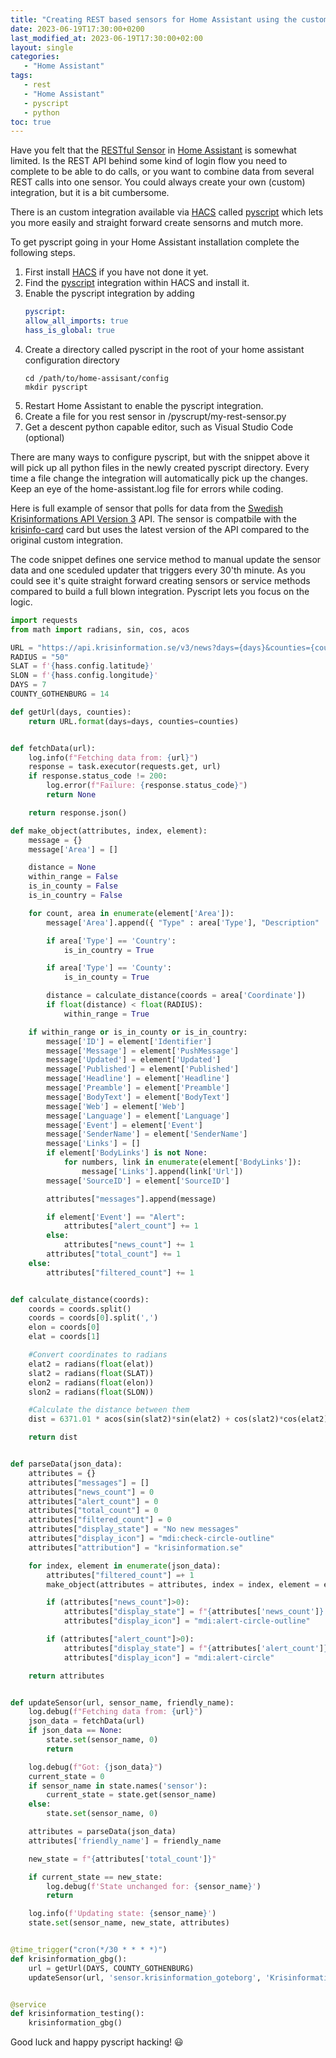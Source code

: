 ```yaml
---
title: "Creating REST based sensors for Home Assistant using the custom pyscript integration"
date: 2023-06-19T17:30:00+0200
last_modified_at: 2023-06-19T17:30:00+02:00
layout: single
categories:
   - "Home Assistant"
tags:
   - rest
   - "Home Assistant"
   - pyscript
   - python
toc: true
---
```


Have you felt that the [RESTful Sensor](https://www.home-assistant.io/integrations/sensor.rest/) in [Home Assistant](https://www.home-assistant.io) is somewhat limited. Is the REST API behind some kind of login flow you need to complete to be able to do calls, or you want to combine data from several REST calls into one sensor. You could always create your own (custom) integration, but it is a bit cumbersome.

There is an custom integration available via [HACS](https://hacs.xyz) called [pyscript](https://github.com/custom-components/pyscript) which lets you more easily and straight forward create sensorns and mutch more.

To get pyscript going in your Home Assistant installation complete the following steps.

1. First install [HACS](https://hacs.xyz/) if you have not done it yet.
2. Find the [pyscript](https://github.com/custom-components/pyscript) integration within HACS and install it.
3. Enable the pyscript integration by adding
   ```yaml
   pyscript:
   allow_all_imports: true
   hass_is_global: true
   ```
4. Create a directory called pyscript in the root of your home assistant configuration directory
   ```
   cd /path/to/home-assisant/config
   mkdir pyscript
   ```
5. Restart Home Assistant to enable the pyscript integration.
6. Create a file for you rest sensor in <ha-config-dir>/pyscrupt/my-rest-sensor.py
7. Get a descent python capable editor, such as Visual Studio Code (optional)

There are many ways to configure pyscript, but with the snippet above it will pick up all python files in the newly created pyscript directory. Every time a file change the integration will automatically pick up the changes. Keep an eye of the home-assistant.log file for errors while coding.

Here is full example of sensor that polls for data from the [Swedish Krisinformations API Version 3](https://api.krisinformation.se/v3/) API. The sensor is compatbile with the [krisinfo-card](https://github.com/isabellaalstrom/krisinfo-card) card but uses the latest version of the API compared to the original custom integration.

The code snippet defines one service method to manual update the sensor data and one sceduled updater that triggers every 30'th minute. As you could see it's quite straight forward creating sensors or service methods compared to build a full blown integration. Pyscript lets you focus on the logic.

```python
import requests
from math import radians, sin, cos, acos

URL = "https://api.krisinformation.se/v3/news?days={days}&counties={counties}"
RADIUS = "50"
SLAT = f'{hass.config.latitude}'
SLON = f'{hass.config.longitude}'
DAYS = 7
COUNTY_GOTHENBURG = 14

def getUrl(days, counties):
    return URL.format(days=days, counties=counties)


def fetchData(url):
    log.info(f"Fetching data from: {url}")
    response = task.executor(requests.get, url)
    if response.status_code != 200:
        log.error(f"Failure: {response.status_code}")
        return None

    return response.json()

def make_object(attributes, index, element):
    message = {}
    message['Area'] = []

    distance = None
    within_range = False
    is_in_county = False
    is_in_country = False

    for count, area in enumerate(element['Area']):
        message['Area'].append({ "Type" : area['Type'], "Description" : area['Description'], "Coordinate" : area['Coordinate']})

        if area['Type'] == 'Country':
            is_in_country = True

        if area['Type'] == 'County':
            is_in_county = True

        distance = calculate_distance(coords = area['Coordinate'])
        if float(distance) < float(RADIUS):
            within_range = True

    if within_range or is_in_county or is_in_country:
        message['ID'] = element['Identifier']
        message['Message'] = element['PushMessage']
        message['Updated'] = element['Updated']
        message['Published'] = element['Published']
        message['Headline'] = element['Headline']
        message['Preamble'] = element['Preamble']
        message['BodyText'] = element['BodyText']
        message['Web'] = element['Web']
        message['Language'] = element['Language']
        message['Event'] = element['Event']
        message['SenderName'] = element['SenderName']
        message['Links'] = []
        if element['BodyLinks'] is not None:
            for numbers, link in enumerate(element['BodyLinks']):
                message['Links'].append(link['Url'])
        message['SourceID'] = element['SourceID']

        attributes["messages"].append(message)

        if element['Event'] == "Alert":
            attributes["alert_count"] += 1
        else:
            attributes["news_count"] += 1
        attributes["total_count"] += 1
    else:
        attributes["filtered_count"] += 1


def calculate_distance(coords):
    coords = coords.split()
    coords = coords[0].split(',')
    elon = coords[0]
    elat = coords[1]

    #Convert coordinates to radians
    elat2 = radians(float(elat))
    slat2 = radians(float(SLAT))
    elon2 = radians(float(elon))
    slon2 = radians(float(SLON))

    #Calculate the distance between them
    dist = 6371.01 * acos(sin(slat2)*sin(elat2) + cos(slat2)*cos(elat2)*cos(slon2 - elon2))

    return dist


def parseData(json_data):
    attributes = {}
    attributes["messages"] = []
    attributes["news_count"] = 0
    attributes["alert_count"] = 0
    attributes["total_count"] = 0
    attributes["filtered_count"] = 0
    attributes["display_state"] = "No new messages"
    attributes["display_icon"] = "mdi:check-circle-outline"
    attributes["attribution"] = "krisinformation.se"

    for index, element in enumerate(json_data):
        attributes["filtered_count"] =+ 1
        make_object(attributes = attributes, index = index, element = element)

        if (attributes["news_count"]>0):
            attributes["display_state"] = f"{attributes['news_count']} News Messages"
            attributes["display_icon"] = "mdi:alert-circle-outline"

        if (attributes["alert_count"]>0):
            attributes["display_state"] = f"{attributes['alert_count']} Alert Messages"
            attributes["display_icon"] = "mdi:alert-circle"

    return attributes


def updateSensor(url, sensor_name, friendly_name):
    log.debug(f"Fetching data from: {url}")
    json_data = fetchData(url)
    if json_data == None:
        state.set(sensor_name, 0)
        return

    log.debug(f"Got: {json_data}")
    current_state = 0
    if sensor_name in state.names('sensor'):
        current_state = state.get(sensor_name)
    else:
        state.set(sensor_name, 0)

    attributes = parseData(json_data)
    attributes['friendly_name'] = friendly_name

    new_state = f"{attributes['total_count']}"

    if current_state == new_state:
        log.debug(f'State unchanged for: {sensor_name}')
        return

    log.info(f'Updating state: {sensor_name}')
    state.set(sensor_name, new_state, attributes)


@time_trigger("cron(*/30 * * * *)")
def krisinformation_gbg():
    url = getUrl(DAYS, COUNTY_GOTHENBURG)
    updateSensor(url, 'sensor.krisinformation_goteborg', 'Krisinformation Göteborg')


@service
def krisinformation_testing():
    krisinformation_gbg()
```

Good luck and happy pyscript hacking! :smiley:
